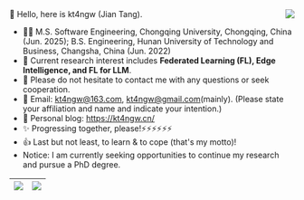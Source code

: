 <img align="right" src="https://github-readme-stats.vercel.app/api?username=kt4ngw&show_icons=true&theme=vue&cache_seconds=14400&count_private=True&flag-india" />
👋 Hello, here is kt4ngw (Jian Tang).

- 🙋‍♂️ M.S. Software Engineering, Chongqing University, Chongqing, China (Jun. 2025); B.S. Engineering, Hunan University of Technology and Business, Changsha, China (Jun. 2022)
- 🌱 Current research interest includes **Federated Learning (FL), Edge Intelligence, and FL for LLM**.
- 👀 Please do not hesitate to contact me with any questions or seek cooperation.
- 📧 Email: kt4ngw@163.com, kt4ngw@gmail.com(mainly). (Please state your affiliation and name and indicate your intention.)
- 📌 Personal blog: https://kt4ngw.cn/ <!--(temporarily inaccessible)-->
- ✨ Progressing together, please!⚡⚡⚡⚡⚡⚡
- 👍 Last but not least, to learn & to cope (that's my motto)!
-  Notice: I am currently seeking opportunities to continue my research and pursue a PhD degree.


| <img src="https://github-profile-summary-cards.vercel.app/api/cards/profile-details?username=kt4ngw&theme=transparent"/> | <img align="center" src="https://github-readme-stats.vercel.app/api/top-langs/?username=kt4ngw&theme=transparent&hide=tex" /> |
| ------------------------------------------------------------ | ------------------------------------------------------------ |
<!-- ![Top Langs](https://github-readme-stats.vercel.app/api/top-langs/?username=kt4ngw&layout=compact) 
<!--
**kt4ngw/kt4ngw** is a ✨ _special_ ✨ repository because its `README.md` (this file) appears on your GitHub profile.

Here are some ideas to get you started:
- 👋 Hi, I’m @kt4ngw，
- 👀 I’m interested in ML, alogrithm
- 🌱 I’m currently learning ML and
- 📫 How to reach me: ...
- 😄 Pronouns: ...
- ⚡ Fun fact: ...
<img align="right" src="https://github-readme-stats.vercel.app/api?username=kt4ngw&show_icons=true&count_private=true&theme=transparent" />
-->

